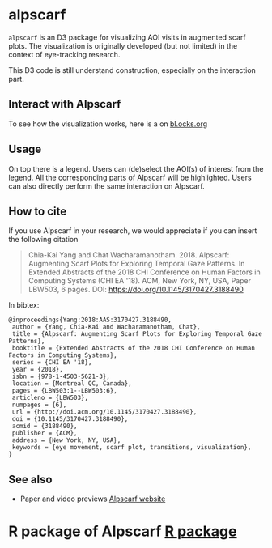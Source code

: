 # alpscarf

`alpscarf` is an D3 package for visualizing AOI visits in augmented scarf plots.
The visualization is originally developed (but not limited) in the context of eye-tracking research.

This D3 code is still understand construction, especially on the interaction part.

## Interact with Alpscarf

To see how the visualization works, here is a on [bl.ocks.org](https://bl.ocks.org/Chia-KaiYang/raw/cd34f16fd1a9df27a13a59045bd40c4d/)

## Usage

On top there is a legend. Users can (de)select the AOI(s) of interest from the legend. All the corresponding parts of Alpscarf will be highlighted. Users can also directly perform the same interaction on Alpscarf.

## How to cite

If you use Alpscarf in your research, we would appreciate if you can insert the following citation


> Chia-Kai Yang and Chat Wacharamanotham. 2018. Alpscarf: Augmenting Scarf Plots for Exploring Temporal Gaze Patterns. In Extended Abstracts of the 2018 CHI Conference on Human Factors in Computing Systems (CHI EA '18). ACM, New York, NY, USA, Paper LBW503, 6 pages. DOI: https://doi.org/10.1145/3170427.3188490


In bibtex:

```
@inproceedings{Yang:2018:AAS:3170427.3188490,
 author = {Yang, Chia-Kai and Wacharamanotham, Chat},
 title = {Alpscarf: Augmenting Scarf Plots for Exploring Temporal Gaze Patterns},
 booktitle = {Extended Abstracts of the 2018 CHI Conference on Human Factors in Computing Systems},
 series = {CHI EA '18},
 year = {2018},
 isbn = {978-1-4503-5621-3},
 location = {Montreal QC, Canada},
 pages = {LBW503:1--LBW503:6},
 articleno = {LBW503},
 numpages = {6},
 url = {http://doi.acm.org/10.1145/3170427.3188490},
 doi = {10.1145/3170427.3188490},
 acmid = {3188490},
 publisher = {ACM},
 address = {New York, NY, USA},
 keywords = {eye movement, scarf plot, transitions, visualization},
} 
```

## See also

* Paper and video previews [Alpscarf website](https://zpac.ch/alpscarf)
# R package of Alpscarf [R package](https://github.com/Chia-KaiYang/alpscarf)

